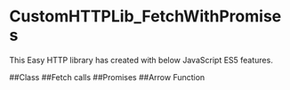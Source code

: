 # CustomHTTPLib_FetchWithPromises
This Easy HTTP library has  created with below JavaScript ES5 features.

##Class
##Fetch calls
##Promises
##Arrow Function


